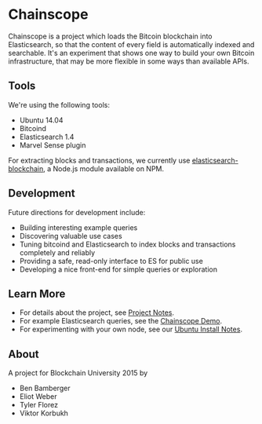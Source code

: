 
# Chainscope

Chainscope is a project which loads the Bitcoin blockchain
into Elasticsearch, so that the content of every field is
automatically indexed and searchable.
It's an experiment that shows one way to build your own
Bitcoin infrastructure, that may be more flexible in some ways
than available APIs.

## Tools

We're using the following tools:

+ Ubuntu 14.04
+ Bitcoind
+ Elasticsearch 1.4
+ Marvel Sense plugin

For extracting blocks and transactions, we currently use [elasticsearch-blockchain](https://github.com/orweinberger/elasticsearch-blockchain),
 a Node.js module available on NPM.

## Development

Future directions for development include:

+ Building interesting example queries
+ Discovering valuable use cases
+ Tuning bitcoind and Elasticsearch to index
   blocks and transactions completely and reliably
+ Providing a safe, read-only interface to ES for public use
+ Developing a nice front-end for simple queries or exploration

## Learn More

+ For details about the project, see [Project Notes](Project-Notes.md).
+ For example Elasticsearch queries, see the [Chainscope Demo](Chainscope-Demo.txt).
+ For experimenting with your own node, see our [Ubuntu Install Notes](Ubuntu-Install-Notes.md).

## About

A project for Blockchain University 2015 by

+ Ben Bamberger
+ Eliot Weber
+ Tyler Florez
+ Viktor Korbukh
